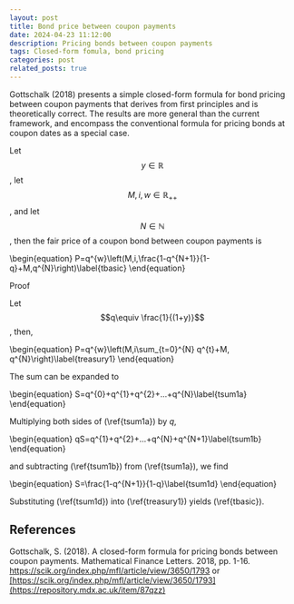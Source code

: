 ```yaml
---
layout: post
title: Bond price between coupon payments  
date: 2024-04-23 11:12:00
description: Pricing bonds between coupon payments
tags: Closed-form fomula, bond pricing
categories: post
related_posts: true
---
```

Gottschalk (2018) presents a simple closed-form formula for bond pricing between coupon payments that derives from first principles and is theoretically correct. The results are more general than the current framework, and encompass the conventional formula for pricing  bonds at coupon dates as a special case.

Let $$y\in \mathbb{R}$$, let $$M, i, w \in \mathbb{R}_{++}$$, and let $$N\in \mathbb{N}$$, then the fair price of a coupon bond between coupon payments is

\begin{equation}
P=q^{w}\left(M\,i\,\frac{1-q^{N+1}}{1-q}+M\,q^{N}\right)\label{tbasic}
\end{equation}

Proof

Let $$q\equiv \frac{1}{(1+y)}$$, then,

\begin{equation}
P=q^{w}\left(M\,i\sum_{t=0}^{N} q^{t}+M\, q^{N}\right)\label{treasury1}
\end{equation}

The sum can be expanded to

\begin{equation}
S=q^{0}+q^{1}+q^{2}+...+q^{N}\label{tsum1a}
\end{equation}

Multiplying both sides of (\ref{tsum1a}) by $q$,

\begin{equation}
qS=q^{1}+q^{2}+...+q^{N}+q^{N+1}\label{tsum1b}
\end{equation}

and subtracting (\ref{tsum1b}) from (\ref{tsum1a}), we find

\begin{equation}
S=\frac{1-q^{N+1}}{1-q}\label{tsum1d}
\end{equation}

Substituting (\ref{tsum1d}) into (\ref{treasury1}) yields (\ref{tbasic}).
                                                                        
## References

Gottschalk, S. (2018). A closed-form formula for pricing bonds between coupon payments. Mathematical Finance Letters. 2018, pp. 1-16.
<a href="https://scik.org/index.php/mfl/article/view/3650/1793">https://scik.org/index.php/mfl/article/view/3650/1793</a> or 
<a href="https://repository.mdx.ac.uk/item/87qzz">[https://scik.org/index.php/mfl/article/view/3650/1793](https://repository.mdx.ac.uk/item/87qzz)</a>
